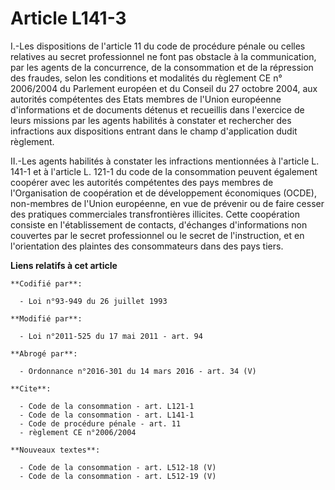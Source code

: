 # Article L141-3

I.-Les dispositions de l'article 11 du code de procédure pénale ou celles relatives au secret professionnel ne font pas
obstacle à la communication, par les agents de la concurrence, de la consommation et de la répression des fraudes, selon les
conditions et modalités du règlement CE n° 2006/2004 du Parlement européen et du Conseil du 27 octobre 2004, aux autorités
compétentes des Etats membres de l'Union européenne d'informations et de documents détenus et recueillis dans l'exercice de
leurs missions par les agents habilités à constater et rechercher des infractions aux dispositions entrant dans le champ
d'application dudit règlement. 

II.-Les agents habilités à constater les infractions mentionnées à l'article L. 141-1 et à l'article L. 121-1 du code de la
consommation peuvent également coopérer avec les autorités compétentes des pays membres de l'Organisation de coopération et
de développement économiques (OCDE), non-membres de l'Union européenne, en vue de prévenir ou de faire cesser des pratiques
commerciales transfrontières illicites. Cette coopération consiste en l'établissement de contacts, d'échanges d'informations
non couvertes par le secret professionnel ou le secret de l'instruction, et en l'orientation des plaintes des consommateurs
dans des pays tiers.

**Liens relatifs à cet article**

	**Codifié par**:

	  - Loi n°93-949 du 26 juillet 1993

	**Modifié par**:

	  - Loi n°2011-525 du 17 mai 2011 - art. 94

	**Abrogé par**:

	  - Ordonnance n°2016-301 du 14 mars 2016 - art. 34 (V)

	**Cite**:

	  - Code de la consommation - art. L121-1
	  - Code de la consommation - art. L141-1
	  - Code de procédure pénale - art. 11
	  - règlement CE n°2006/2004

	**Nouveaux textes**:

	  - Code de la consommation - art. L512-18 (V)
	  - Code de la consommation - art. L512-19 (V)
